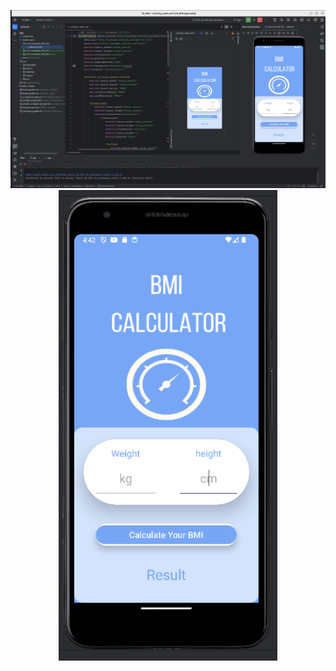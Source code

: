 <p align="center">
    
  <img src="Preview.png" title="hover text">
 
  <img src="focus.png" width="350" title="hover text">
 
</p>
